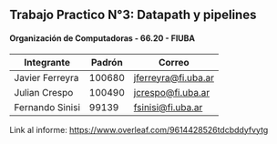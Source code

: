 ## Trabajo Practico N°3: Datapath y pipelines

#### Organización de Computadoras - 66.20 - FIUBA

| Integrante        | Padrón | Correo                 |
| ----------------- | ------ | ---------------------- |
| Javier Ferreyra   | 100680 | jferreyra@fi.uba.ar    |
| Julian Crespo     | 100490 | jcrespo@fi.uba.ar      |
| Fernando Sinisi   | 99139  | fsinisi@fi.uba.ar      |


Link al informe:
https://www.overleaf.com/9614428526tdcbddyfvytg
